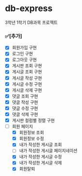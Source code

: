 # db-express

3학년 1학기 DB과목 프로젝트

### :white_check_mark:[추가]

- [x] 회원가입 구현
- [x] 로그인 구현
- [x] 로그아웃 구현
- [x] 게시판 조회 구현
- [x] 게시글 조회 구현
- [x] 게시글 작성 구현
- [x] 게시글 수정 구현
- [x] 게시글 삭제 구현
- [x] 댓글 조회 구현
- [x] 댓글 작성 구현
- [x] 댓글 수정 구현
- [x] 댓글 삭제 구현
- [x] 게시판 컬럼별 정렬 구현
- [ ] 회원 페이지
  - [x] 회원정보 조회
  - [x] 회원정보 수정
  - [x] 내가 작성한 게시글 조회
  - [ ] 내가 작성한 게시글 페이지네이션
  - [x] 내가 작성한 게시글 수정
  - [x] 내가 작성한 게시글 삭제
  - [x] 회원탈퇴

